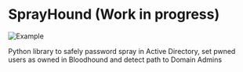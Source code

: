 # SprayHound (Work in progress)

![Example](https://raw.githubusercontent.com/Hackndo/sprayhound/master/asssets/example.gif)

Python library to safely password spray in Active Directory, set pwned users as owned in Bloodhound and detect path to Domain Admins
